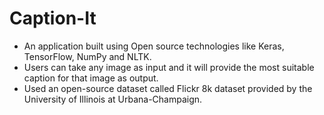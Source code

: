 # Caption-It
- An application built using Open source technologies like Keras, TensorFlow, NumPy and NLTK.
- Users can take any image as input and it will provide the most suitable caption for that image as output.
- Used an open-source dataset called Flickr 8k dataset provided by the University of Illinois at Urbana-Champaign.
